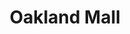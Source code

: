 ---
title: "Oakland Mall"
url: /zona-10-ciudad-de-guatemala-guatemala/oakland-mall/
shop: centro comercial
---